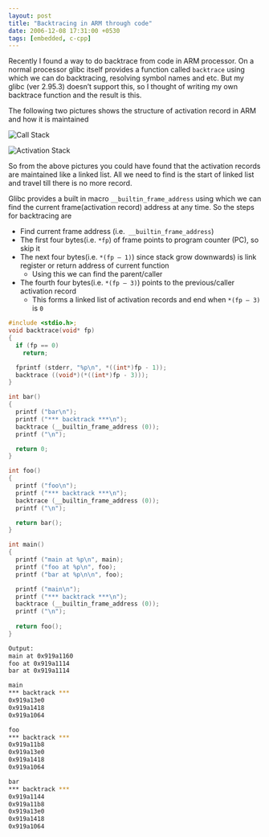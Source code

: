 ```yaml
---
layout: post
title: "Backtracing in ARM through code"
date: 2006-12-08 17:31:00 +0530
tags: [embedded, c-cpp]
---
```

Recently I found a way to do backtrace from code in ARM processor. On a normal processor glibc itself provides a function called `backtrace` using which we can do backtracing, resolving symbol names and etc. But my glibc (ver 2.95.3) doesn’t support this, so I thought of writing my own backtrace function and the result is this.

The following two pictures shows the structure of activation record in ARM and how it is maintained

![Call Stack](/assets/arm-call-stack.jpg)

![Activation Stack](/assets/arm-activation-record.jpg)

So from the above pictures you could have found that the activation records are maintained like a linked list. All we need to find is the start of linked list and travel till there is no more record.

Glibc provides a built in macro `__builtin_frame_address` using which we can find the current frame(activation record) address at any time. So the steps for backtracing are

* Find current frame address (i.e.` __builtin_frame_address`)
* The first four bytes(i.e. `*fp`) of frame points to program counter (PC), so skip it
* The next four bytes(i.e. `*(fp – 1)`) since stack grow downwards) is link register or return address of current function
  * Using this we can find the parent/caller
* The fourth four bytes(i.e. `*(fp – 3)`) points to the previous/caller activation record
  * This forms a linked list of activation records and end when `*(fp – 3)` is `0`

```c
#include <stdio.h>;
void backtrace(void* fp)
{
  if (fp == 0)
    return;

  fprintf (stderr, "%p\n", *((int*)fp - 1));
  backtrace ((void*)(*((int*)fp - 3)));
}

int bar()
{
  printf ("bar\n");
  printf ("*** backtrack ***\n");
  backtrace (__builtin_frame_address (0));
  printf ("\n");

  return 0;
}

int foo()
{
  printf ("foo\n");
  printf ("*** backtrack ***\n");
  backtrace (__builtin_frame_address (0));
  printf ("\n");

  return bar();
}

int main()
{
  printf ("main at %p\n", main);
  printf ("foo at %p\n", foo);
  printf ("bar at %p\n\n", foo);

  printf ("main\n");
  printf ("*** backtrack ***\n");
  backtrace (__builtin_frame_address (0));
  printf ("\n");
 
  return foo();
}
```

```bash
Output:
main at 0x919a1160
foo at 0x919a1114
bar at 0x919a1114

main
*** backtrack ***
0x919a13e0
0x919a1418
0x919a1064

foo
*** backtrack ***
0x919a11b8
0x919a13e0
0x919a1418
0x919a1064

bar
*** backtrack ***
0x919a1144
0x919a11b8
0x919a13e0
0x919a1418
0x919a1064
```